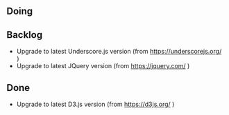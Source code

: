 Doing
----


Backlog
-------
* Upgrade to latest Underscore.js version (from https://underscorejs.org/ )
* Upgrade to latest JQuery version (from https://jquery.com/ )

Done
----
* Upgrade to latest D3.js version (from https://d3js.org/ )
